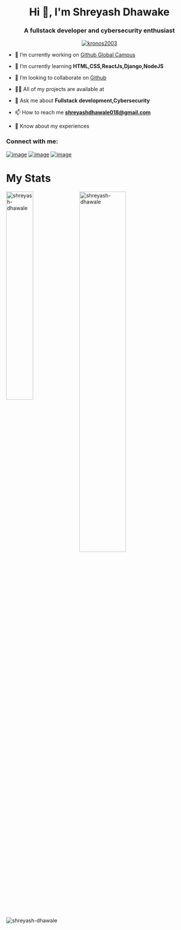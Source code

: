 <h1 align="center">Hi 👋, I'm Shreyash Dhawake</h1>
<h3 align="center">A fullstack developer and cybersecurity enthusiast</h3>

<p align="center"> <a href="https://github.com/ryo-ma/github-profile-trophy"><img src="https://github-profile-trophy.vercel.app/?username=shreyash-dhawale&theme=matrix" alt="kronos2003" /></a> </p>

- 🔭 I’m currently working on [Github Global Campus](https://education.github.com/globalcampus/student)

- 🌱 I’m currently learning **HTML,CSS,ReactJs,Django,NodeJS**

- 👯 I’m looking to collaborate on [Github](https://github.com/shreyash-dhawale)

- 👨‍💻 All of my projects are available at 

- 💬 Ask me about **Fullstack development,Cybersecurity**

- 📫 How to reach me **shreyashdhawale018@gmail.com**

- 📄 Know about my experiences 


  

<h3 align="left">Connect with me:</h3>
<p align="left">

[![image](https://img.shields.io/badge/LinkedIn-0077B5?style=for-the-badge&logo=linkedin&logoColor=white)](https://www.linkedin.com/in/shreyash-dhawale-81668722a/)
[![image](https://img.shields.io/badge/Twitter-1DA1F2?style=for-the-badge&logo=twitter&logoColor=white)](https://twitter.com/thodge_soham)
[![image](https://img.shields.io/badge/Gmail-D14836?style=for-the-badge&logo=gmail&logoColor=white)](mailto:shreyashdhawale018@gmail.com)

</p>



<h1>My Stats</h1>
<p><img align="left" width=38% src="https://github-readme-stats.vercel.app/api/top-langs?username=shreyash-dhawale&show_icons=true&locale=en&layout=compact" alt="shreyash-dhawale" /></p>

<p>&nbsp;<img align="center" width=50% src="https://github-readme-stats.vercel.app/api?username=shreyash-dhawale&show_icons=true&locale=en" alt="shreyash-dhawale" /></p>

<p><img align="center" src="https://github-readme-streak-stats.herokuapp.com/?user=shreyash-dhawale&" alt="shreyash-dhawale" /></p>

